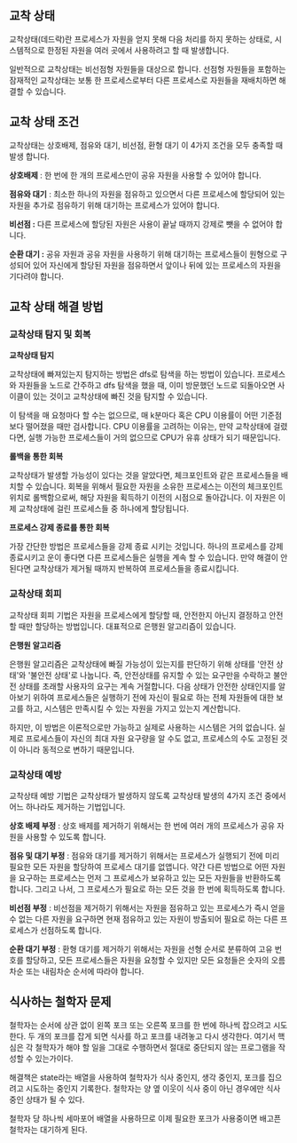 ## 교착 상태

교착상태(데드락)란 프로세스가 자원을 얻지 못해 다음 처리를 하지 못하는 상태로, 시스템적으로 한정된 자원을 여러 곳에서 사용하려고 할 때 발생합니다.

일반적으로 교착상태는 비선점형 자원들을 대상으로 합니다. 선점형 자원들을 포함하는 잠재적인 교착상태는 보통 한 프로세스로부터 다른 프로세스로 자원들을 재배치하면 해결할 수 있습니다.



## 교착 상태 조건

교착상태는 상호배제, 점유와 대기, 비선점, 환형 대기 이 4가지 조건을 모두 충족할 때 발생 합니다.

**상호배제** : 한 번에 한 개의 프로세스만이 공유 자원을 사용할 수 있어야 합니다.

**점유와 대기** : 최소한 하나의 자원을 점유하고 있으면서 다른 프로세스에 할당되어 있는 자원을 추가로 점유하기 위해 대기하는 프로세스가 있어야 합니다.

**비선점 :** 다른 프로세스에 할당된 자원은 사용이 끝날 때까지 강제로 뺏을 수 없어야 합니다.

**순환 대기 :** 공유 자원과 공유 자원을 사용하기 위해 대기하는 프로세스들이 원형으로 구성되어 있어 자신에게 할당된 자원을 점유하면서 앞이나 뒤에 있는 프로세스의 자원을 기다려야 합니다.



## 교착 상태 해결 방법

### **교착상태 탐지 및 회복**

**교착상태 탐지**

교착상태에 빠져있는지 탐지하는 방법은 dfs로 탐색을 하는 방법이 있습니다. 프로세스와 자원들을 노드로 간주하고 dfs 탐색을 했을 때, 이미 방문했던 노드로 되돌아오면 사이클이 있는 것이고 교착상태에 빠진 것을 탐지할 수 있습니다.

이 탐색을 매 요청마다 할 수는 없으므로, 매 k분마다 혹은 CPU 이용률이 어떤 기준점보다 떨어졌을 때만 검사합니다. CPU 이용률을 고려하는 이유는, 만약 교착상태에 걸렸다면, 실행 가능한 프로세스들이 거의 없으므로 CPU가 유휴 상태가 되기 때문입니다.



**롤백을 통한 회복**

교착상태가 발생할 가능성이 있다는 것을 알았다면, 체크포인트와 같은 프로세스들을 배치할 수 있습니다. 회복을 위해서 필요한 자원을 소유한 프로세스는 이전의 체크포인트 위치로 롤백함으로써, 해당 자원을 획득하기 이전의 시점으로 돌아갑니다. 이 자원은 이제 교착상태에 걸린 프로세스들 중 하나에게 할당됩니다.



**프로세스 강제 종료를 통한 회복**

가장 간단한 방법은 프로세스들을 강제 종료 시키는 것입니다. 하나의 프로세스를 강제 종료시키고 운이 좋다면 다른 프로세스들은 실행을 계속 할 수 있습니다. 만약 해결이 안된다면 교착상태가 제거될 때까지 반복하여 프로세스들을 종료시킵니다.



### **교착상태 회피**

교착상태 회피 기법은 자원을 프로세스에게 할당할 때, 안전한지 아닌지 결정하고 안전할 때만 할당하는 방법입니다. 대표적으로 은행원 알고리즘이 있습니다.

**은행원 알고리즘**

은행원 알고리즘은 교착상태에 빠질 가능성이 있는지를 판단하기 위해 상태를 '안전 상태'와 '불안전 상태'로 나눕니다. 즉, 안전상태를 유지할 수 있는 요구만을 수락하고 불안전 상태를 초래할 사용자의 요구는 계속 거절합니다. 다음 상태가 안전한 상태인지를 알아보기 위하여 프로세스들은 실행하기 전에 자신이 필요로 하는 전체 자원들에 대한 보고를 하고, 시스템은 만족시킬 수 있는 자원을 가지고 있는지 계산합니다.

하지만, 이 방법은 이론적으로만 가능하고 실제로 사용하는 시스템은 거의 없습니다. 실제로 프로세스들이 자신의 최대 자원 요구량을 알 수도 없고, 프로세스의 수도 고정된 것이 아니라 동적으로 변하기 때문입니다.



### 교착상태 예방

교착상태 예방 기법은 교착상태가 발생하지 않도록 교착상태 발생의 4가지 조건 중에서 어느 하나라도 제거하는 기법입니다.

**상호 배제 부정** : 상호 배제를 제거하기 위해서는 한 번에 여러 개의 프로세스가 공유 자원을 사용할 수 있도록 합니다.

**점유 및 대기 부정** : 점유와 대기를 제거하기 위해서는 프로세스가 실행되기 전에 미리 필요한 모든 자원을 할당하여 프로세스 대기를 없앱니다. 약간 다른 방법으로 어떤 자원을 요구하는 프로세스는 먼저 그 프로세스가 보유하고 있는 모든 자원들을 반환하도록 합니다. 그리고 나서, 그 프로세스가 필요로 하는 모든 것을 한 번에 획득하도록 합니다.

**비선점 부정** : 비선점을 제거하기 위해서는 자원을 점유하고 있는 프로세스가 즉시 얻을 수 없는 다른 자원을 요구하면 현재 점유하고 있는 자원이 방출되어 필요로 하는 다른 프로세스가 선점하도록 합니다.

**순환 대기 부정** : 환형 대기를 제거하기 위해서는 자원을 선형 순서로 분류하여 고유 번호를 할당하고, 모든 프로세스들은 자원을 요청할 수 있지만 모든 요청들은 숫자의 오름차순 또는 내림차순 순서에 따라야 합니다.



## 식사하는 철학자 문제

철학자는 순서에 상관 없이 왼쪽 포크 또는 오른쪽 포크를 한 번에 하나씩 잡으려고 시도한다. 두 개의 포크를 잡게 되면 식사를 하고 포크를 내려놓고 다시 생각한다. 여기서 핵심은 각 철학자가 해야 할 일을 그대로 수행하면서 절대로 중단되지 않는 프로그램을 작성할 수 있는가이다.

해결책은 state라는 배열을 사용하여 철학자가 식사 중인지, 생각 중인지, 포크를 집으려고 시도하는 중인지 기록한다. 철학자는 양 옆 이웃이 식사 중이 아닌 경우에만 식사 중인 상태가 될 수 있다.

철학자 당 하나씩 세마포어 배열을 사용하므로 이제 필요한 포크가 사용중이면 배고픈 철학자는 대기하게 된다.